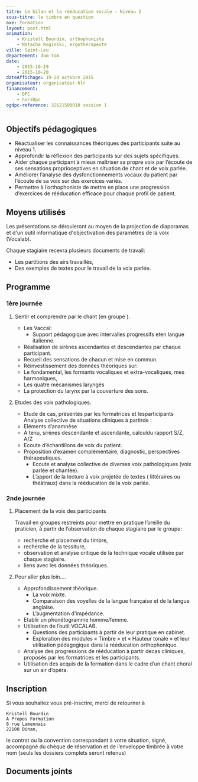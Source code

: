 ```yaml
---
titre: Le bilan et la rééducation vocale - Niveau 2
sous-titre: le timbre en question
axe: formation
layout: post.html
animation: 
    - Kristell Bourdin, orthophoniste 
    - Natacha Roginski, ergothérapeute
ville: Saint-Leu
departement: dom-tom
date: 
    - 2015-10-19
    - 2015-10-20
dateAffichage: 19-20 octobre 2015
organisateur: organisateur-hlr
financement:
    - DPC
    - horsDpc
ogdpc-reference: 32621500010 session 1
---
```

<!-- Animé par Kristell Bourdin et Natacha Roginski, orthophonistes-
A St Leu, 19 et 20 octobre 2015

Formation accessible en DPC et en horsDpc

Inscription sur le site http://www.ogdpc.fr/
[accéder à la fiche](https://www.ogdpc.fr/index.php/ogdpc/fiche_programme/2263/66953)
N° de référence du programme : 32621500010 session 1
-->

## Objectifs pédagogiques 

- Réactualiser les connaissances théoriques des participants suite au niveau 1.
- Approfondir la réflexion des participants sur des sujets spécifiques. 
- Aider chaque participant à mieux maîtriser sa propre voix par l’écoute de ses sensations proprioceptives en situation de chant et de voix parlée.
- Améliorer l’analyse des dysfonctionnements vocaux du patient par l’écoute de sa voix sur des exercices variés. 
- Permettre à l’orthophoniste de mettre en place une progression d’exercices de rééducation efficace pour chaque profil de patient.

## Moyens utilisés

Les présentations se dérouleront au moyen de la projection de diaporamas et d'un outil informatique d'objectivation des paramètres de la voix (Vocalab).

Chaque stagiaire recevra plusieurs documents de travail:

- Les partitions des airs travaillés,
- Des exemples de textes pour le travail de la voix parlée.

## Programme

### 1ère journée

1. Sentir et comprendre par le chant (en groupe ).
    -  Les Vaccaï: 
        - Support pédagogique avec intervalles progressifs eten langue italienne. 
    - Réalisation de sirènes ascendantes et descendantes par chaque participant. 
    - Recueil des sensations de chacun et mise en commun.
    - Réinvestissement des données théoriques sur: 
    - Le fondamental, les formants vocaliques et extra-vocaliques, mes harmoniques, 
    - Les quatre mécanismes laryngés 
    - La protection du larynx par la couverture des sons. 

2.  Etudes des voix pathologiques.
    - Etude de cas, présentés par les formatrices et lesparticipants 
    Analyse collective de situations cliniques à partirde : 
    - Eléments d’anamnèse 
    - A tenu, sirènes descendante et ascendante, calculdu rapport S/Z, A/Z 
    - Ecoute d’échantillons de voix du patient. 
    - Proposition d’examen complémentaire, diagnostic, perspectives thérapeutiques. 
        - Ecoute et analyse collective de diverses voix pathologiques (voix parlée et 
    chantée). 
        - L’apport de la lecture à voix projetée de textes ( littéraires ou théâtraux) dans la rééducation de la voix parlée.

### 2nde journée

1. Placement de la voix des participants

    Travail en groupes restreints pour mettre en pratique l’oreille du praticien, à partir de l’observation de chaque stagiaire par le groupe: 

    - recherche et placement du timbre, 
    - recherche de la tessiture, 
    - observation et analyse critique de la technique vocale utilisée par chaque stagiaire. 
    - liens avec les données théoriques. 

2. Pour aller plus loin....

    - Approfondissement théorique. 
        - La voix mixte. 
        - Comparaison des voyelles de la langue française et de la langue anglaise. 
        - L’augmentation d’impédance. 
    - Etablir un phonétogramme homme/femme. 
    - Utilisation de l’outil VOCALAB. 
        - Questions des participants à partir de leur pratique en cabinet. 
        - Exploration des modules « Timbre » et « Hauteur tonale » et leur utilisation pédagogique 
    dans la rééducation orthophonique. 
    - Analyse des progressions de rééducation à partir decas cliniques, proposés par les 
    formatrices et les participants. 
    - Utilisation des acquis de la formation dans le cadre d’un chant choral sur un air d’opéra.

## Inscription

Si vous souhaitez vous pré-inscrire, merci de retourner à 

    Kristell Bourdin 
    A Propos Formation 
    8 rue Lamennais 
    22100 Dinan, 

le contrat ou la convention correspondant à votre situation, signé, accompagné du chèque de réservation et de l’enveloppe timbrée à votre nom (seuls les dossiers complets seront retenus)

## Documents joints

<!--
    Règlement intérieur A Propos (PDF – 413.8 ko)
    Programme (PDF – 44.1 ko)
    Convention de formation salarié(e)s (PDF – 546.6 ko)
    Contrat de formation DPC (PDF – 548.8 ko)
    Contrat de formation horsDpc (PDF – 476.8 ko)
    Objectifs et moyens (PDF – 61.5 ko)
-->